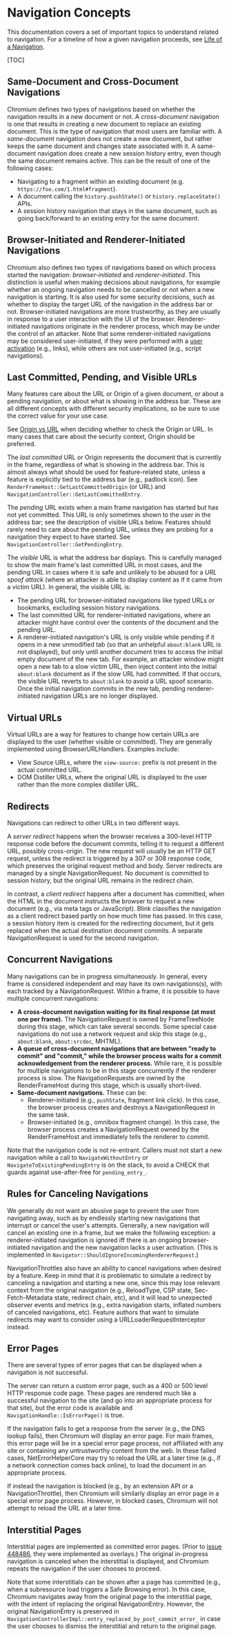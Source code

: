 # Navigation Concepts

This documentation covers a set of important topics to understand related to
navigation. For a timeline of how a given navigation proceeds, see [Life of a
Navigation](navigation.md).

[TOC]


## Same-Document and Cross-Document Navigations

Chromium defines two types of navigations based on whether the navigation
results in a new document or not. A _cross-document_ navigation is one that
results in creating a new document to replace an existing document. This is
the type of navigation that most users are familiar with. A _same-document_
navigation does not create a new document, but rather keeps the same document
and changes state associated with it. A same-document navigation does create a
new session history entry, even though the same document remains active. This
can be the result of one of the following cases:

* Navigating to a fragment within an existing document (e.g.
  `https://foo.com/1.html#fragment`).
* A document calling the `history.pushState()` or `history.replaceState()` APIs.
* A session history navigation that stays in the same document, such as going
  back/forward to an existing entry for the same document.


## Browser-Initiated and Renderer-Initiated Navigations

Chromium also defines two types of navigations based on which process started
the navigation: _browser-initiated_ and _renderer-initiated_. This distinction
is useful when making decisions about navigations, for example whether an
ongoing navigation needs to be cancelled or not when a new navigation is
starting. It is also used for some security decisions, such as whether to
display the target URL of the navigation in the address bar or not.
Browser-initiated navigations are more trustworthy, as they are usually in
response to a user interaction with the UI of the browser. Renderer-initiated
navigations originate in the renderer process, which may be under the control of
an attacker. Note that some renderer-initiated navigations may be considered
user-initiated, if they were performed with a [user
activation](https://mustaqahmed.github.io/user-activation-v2/) (e.g., links),
while others are not user-initiated (e.g., script navigations).


## Last Committed, Pending, and Visible URLs

Many features care about the URL or Origin of a given document, or about a
pending navigation, or about what is showing in the address bar. These are all
different concepts with different security implications, so be sure to use the
correct value for your use case.

See [Origin vs URL](security/origin-vs-url.md) when deciding whether to check
the Origin or URL. In many cases that care about the security context, Origin
should be preferred.

The _last committed_ URL or Origin represents the document that is currently in
the frame, regardless of what is showing in the address bar. This is almost
always what should be used for feature-related state, unless a feature is
explicitly tied to the address bar (e.g., padlock icon). See
`RenderFrameHost::GetLastCommittedOrigin` (or URL) and
`NavigationController::GetLastCommittedEntry`.

The _pending_ URL exists when a main frame navigation has started but has not
yet committed. This URL is only sometimes shown to the user in the address bar;
see the description of visible URLs below. Features should rarely need to care
about the pending URL, unless they are probing for a navigation they expect to
have started. See `NavigationController::GetPendingEntry`.

The _visible_ URL is what the address bar displays. This is carefully managed to
show the main frame's last committed URL in most cases, and the pending URL in
cases where it is safe and unlikely to be abused for a _URL spoof attack_ (where
an attacker is able to display content as if it came from a victim URL). In
general, the visible URL is:

 * The pending URL for browser-initiated navigations like typed URLs or
   bookmarks, excluding session history navigations.
 * The last committed URL for renderer-initiated navigations, where an attacker
   might have control over the contents of the document and the pending URL.
 * A renderer-initiated navigation's URL is only visible while pending if it
   opens in a new unmodified tab (so that an unhelpful `about:blank` URL is not
   displayed), but only until another document tries to access the initial empty
   document of the new tab. For example, an attacker window might open a new tab
   to a slow victim URL, then inject content into the initial `about:blank`
   document as if the slow URL had committed. If that occurs, the visible URL
   reverts to `about:blank` to avoid a URL spoof scenario. Once the initial
   navigation commits in the new tab, pending renderer-initiated navigation URLs
   are no longer displayed.


## Virtual URLs

Virtual URLs are a way for features to change how certain URLs are displayed to
the user (whether visible or committed). They are generally implemented using
BrowserURLHandlers. Examples include:

 * View Source URLs, where the `view-source:` prefix is not present in the
   actual committed URL.
 * DOM Distiller URLs, where the original URL is displayed to the user rather
   than the more complex distiller URL.


## Redirects

Navigations can redirect to other URLs in two different ways.

A _server redirect_ happens when the browser receives a 300-level HTTP response
code before the document commits, telling it to request a different URL,
possibly cross-origin. The new request will usually be an HTTP GET request,
unless the redirect is triggered by a 307 or 308 response code, which preserves
the original request method and body. Server redirects are managed by a single
NavigationRequest. No document is committed to session history, but the original
URL remains in the redirect chain.

In contrast, a _client redirect_ happens after a document has committed, when
the HTML in the document instructs the browser to request a new document (e.g.,
via meta tags or JavaScript). Blink classifies the navigation as a client
redirect based partly on how much time has passed. In this case, a session
history item is created for the redirecting document, but it gets replaced when
the actual destination document commits. A separate NavigationRequest is used
for the second navigation.


## Concurrent Navigations

Many navigations can be in progress simultaneously. In general, every frame is
considered independent and may have its own navigations(s), with each tracked by
a NavigationRequest. Within a frame, it is possible to have multiple concurrent
navigations:

 * **A cross-document navigation waiting for its final response (at most one per
   frame).** The NavigationRequest is owned by FrameTreeNode during this stage,
   which can take several seconds. Some special case navigations do not use a
   network request and skip this stage (e.g., `about:blank`, `about:srcdoc`,
   MHTML).
 * **A queue of cross-document navigations that are between "ready to commit"
   and "commit," while the browser process waits for a commit acknowledgement
   from the renderer process.** While rare, it is possible for multiple
   navigations to be in this stage concurrently if the renderer process is slow.
   The NavigationRequests are owned by the RenderFrameHost during this stage,
   which is usually short-lived.
 * **Same-document navigations.** These can be:
    * Renderer-initiated (e.g., `pushState`, fragment link click). In this case,
      the browser process creates and destroys a NavigationRequest in the same
      task.
    * Browser-initiated (e.g., omnibox fragment change). In this case, the
      browser process creates a NavigationRequest owned by the RenderFrameHost
      and immediately tells the renderer to commit.

Note that the navigation code is not re-entrant. Callers must not start a new
navigation while a call to `NavigateWithoutEntry` or
`NavigateToExistingPendingEntry` is on the stack, to avoid a CHECK that guards
against use-after-free for `pending_entry_`.


## Rules for Canceling Navigations

We generally do not want an abusive page to prevent the user from navigating
away, such as by endlessly starting new navigations that interrupt or cancel the
user's attempts. Generally, a new navigation will cancel an existing one in a
frame, but we make the following exception: a renderer-initiated navigation is
ignored iff there is an ongoing browser-initiated navigation and the new
navigation lacks a user activation. (This is implemented in
`Navigator::ShouldIgnoreIncomingRendererRequest`.)

NavigationThrottles also have an ability to cancel navigations when desired by a
feature. Keep in mind that it is problematic to simulate a redirect by canceling
a navigation and starting a new one, since this may lose relevant context from
the original navigation (e.g., ReloadType, CSP state, Sec-Fetch-Metadata state,
redirect chain, etc), and it will lead to unexpected observer events and metrics
(e.g., extra navigation starts, inflated numbers of canceled navigations, etc).
Feature authors that want to simulate redirects may want to consider using a
URLLoaderRequestInterceptor instead.


## Error Pages

There are several types of error pages that can be displayed when a navigation
is not successful.

The server can return a custom error page, such as a 400 or 500 level HTTP
response code page. These pages are rendered much like a successful navigation
to the site (and go into an appropriate process for that site), but the error
code is available and `NavigationHandle::IsErrorPage()` is true.

If the navigation fails to get a response from the server (e.g., the DNS lookup
fails), then Chromium will display an error page. For main frames, this error
page will be in a special error page process, not affiliated with any site or
containing any untrustworthy content from the web. In these failed cases,
NetErrorHelperCore may try to reload the URL at a later time (e.g., if a network
connection comes back online), to load the document in an appropriate process.

If instead the navigation is blocked (e.g., by an extension API or a
NavigationThrottle), then Chromium will similarly display an error page in a
special error page process. However, in blocked cases, Chromium will not attempt
to reload the URL at a later time.


## Interstitial Pages

Interstitial pages are implemented as committed error pages. (Prior to
[issue 448486](https://crbug.com/448486), they were implemented as overlays.)
The original in-progress navigation is canceled when the interstitial is
displayed, and Chromium repeats the navigation if the user chooses to proceed.

Note that some interstitials can be shown after a page has committed (e.g., when
a subresource load triggers a Safe Browsing error). In this case, Chromium
navigates away from the original page to the interstitial page, with the intent
of replacing the original NavigationEntry. However, the original NavigationEntry
is preserved in `NavigationControllerImpl::entry_replaced_by_post_commit_error_`
in case the user chooses to dismiss the interstitial and return to the original
page.
